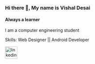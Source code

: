 ### Hi there 👋, My name is Vishal Desai
#### Always a learner
I am a computer engineering student

Skills: Web Designer || Android Developer

[<img src='https://cdn.jsdelivr.net/npm/simple-icons@3.0.1/icons/linkedin.svg' alt='linkedin' height='40'>](https://www.linkedin.com/in/https://www.linkedin.com/in/vishaldesai-7498200106//)  

